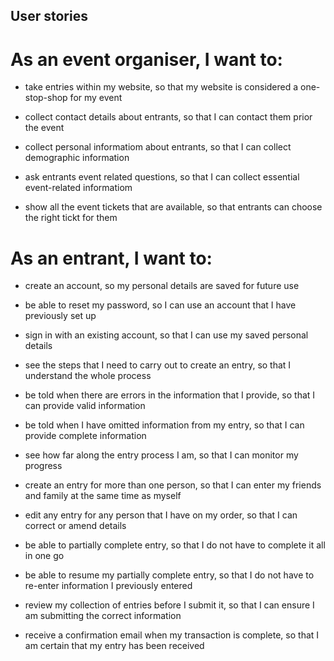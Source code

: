 User stories
------------

As an event organiser, I want to:
=================================

* take entries within my website, so that my website is considered a one-stop-shop for my event

* collect contact details about entrants, so that I can contact them prior the event

* collect personal informatiom about entrants, so that I can collect demographic information

* ask entrants event related questions, so that I can collect essential event-related informatiom

* show all the event tickets that are available, so that entrants can choose the right tickt for them


As an entrant, I want to:
=========================

* create an account, so my personal details are saved for future use

* be able to reset my password, so I can use an account that I have previously set up

* sign in with an existing account, so that I can use my saved personal details

* see the steps that I need to carry out to create an entry, so that I understand the whole process

* be told when there are errors in the information that I provide, so that I can provide valid information

* be told when I have omitted information from my entry, so that I can provide complete information

* see how far along the entry process I am, so that I can monitor my progress

* create an entry for more than one person, so that I can enter my friends and family at the same time as myself

* edit any entry for any person that I have on my order, so that I can correct or amend details

* be able to partially complete entry, so that I do not have to complete it all in one go

* be able to resume my partially complete entry, so that I do not have to re-enter information I previously entered

* review my collection of entries before I submit it, so that I can ensure I am submitting the correct information

* receive a confirmation email when my transaction is complete, so that I am certain that my entry has been received
